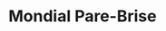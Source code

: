 ---
title: "Mondial Pare-Brise"
url: /olivet/mondial-pare-brise-rue-dartois/
shop: réparation de voitures
---